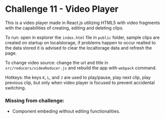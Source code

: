 # Challenge 11 - Video Player

This is a video player made in React.js utilizing HTML5 with video fragments with the capabilities of creating, editing and deleting clips.

To run: open in explorer the `index.html` file in `public` folder, sample clips are created on startup on localstorage, if problems happen to occur realted to the data stored it is advised to clear the localtorage data and refresh the page.

To change video source: change the url and title in `src/reducers/videoReducer.js` and rebuild the app with `webpack` command. 

Hotkeys: the keys `K`, `L`, and `J` are used to play/pause, play next clip, play previous clip, but only when video player is focused to prevent accidental switching.

### Missing from challenge:
*   Component embeding without editing functionalities.